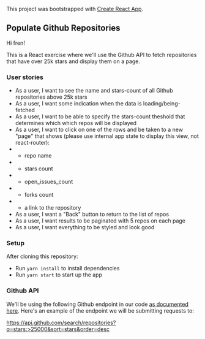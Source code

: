 This project was bootstrapped with [Create React App](https://github.com/facebook/create-react-app).

## Populate Github Repositories

Hi fren!

This is a React exercise where we'll use the Github API to fetch repositories that have over 25k stars and display them on a page.

### User stories

- As a user, I want to see the name and stars-count of all Github repositories above 25k stars
- As a user, I want some indication when the data is loading/being-fetched
- As a user, I want to be able to specify the stars-count theshold that determines which which repos will be displayed
- As a user, I want to click on one of the rows and be taken to a new "page" that shows (please use internal app state to display this view, not react-router):
- - repo name
- - stars count
- - open_issues_count
- - forks count
- - a link to the repository
- As a user, I want a "Back" button to return to the list of repos
- As a user, I want results to be paginated with 5 repos on each page
- As a user, I want everything to be styled and look good

### Setup

After cloning this repository:

- Run `yarn install` to install dependencies
- Run `yarn start` to start up the app

### Github API

We'll be using the following Github endpoint in our code [as documented here](https://developer.github.com/v3/search/#search-repositories). Here's an example of the endpoint we will be submitting requests to:

https://api.github.com/search/repositories?q=stars:>25000&sort=stars&order=desc
